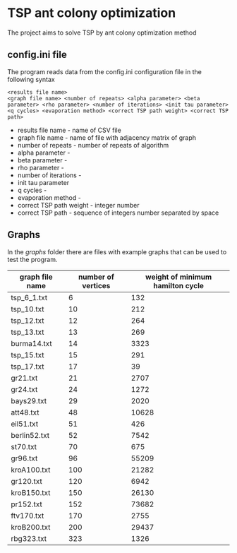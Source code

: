 # TSP ant colony optimization

The project aims to solve TSP by ant colony optimization method

## config.ini file

The program reads data from the config.ini configuration file in the following syntax

```
<results file name>
<graph file name> <number of repeats> <alpha parameter> <beta parameter> <rho parameter> <number of iterations> <init tau parameter> <q cycles> <evaporation method> <correct TSP path weight> <correct TSP path> 
```
- results file name - name of CSV file
- graph file name - name of file with adjacency matrix of graph
- number of repeats - number of repeats of algorithm
- alpha parameter - 
- beta parameter - 
- rho parameter - 
- number of iterations - 
- init tau parameter
- q cycles - 
- evaporation method - 
- correct TSP path weight - integer number
- correct TSP path - sequence of integers number separated by space

## Graphs

In the *graphs* folder there are files with example graphs that can be used to test the program.

| graph file name | number of vertices | weight of minimum hamilton cycle |
|-----------------|--------------------|----------------------------------|
| tsp\_6\_1.txt   | 6                  | 132                              | 
| tsp\_10.txt     | 10                 | 212                              |
| tsp\_12.txt     | 12                 | 264                              | 
| tsp\_13.txt     | 13                 | 269                              |
| burma14.txt     | 14                 | 3323                             |  
| tsp\_15.txt     | 15                 | 291                              | 
| tsp\_17.txt     | 17                 | 39                               |   
| gr21.txt        | 21                 | 2707                             |   
| gr24.txt        | 24                 | 1272                             |  
| bays29.txt      | 29                 | 2020                             |    
| att48.txt       | 48                 | 10628                            |    
| eil51.txt       | 51                 | 426                              |   
| berlin52.txt    | 52                 | 7542                             |   
| st70.txt        | 70                 | 675                              |   
| gr96.txt        | 96                 | 55209                            |   
| kroA100.txt     | 100                | 21282                            |   
| gr120.txt       | 120                | 6942                             | 
| kroB150.txt     | 150                | 26130                            |   
| pr152.txt       | 152                | 73682                            |   
| ftv170.txt      | 170                | 2755                             |  
| kroB200.txt     | 200                | 29437                            |   
| rbg323.txt      | 323                | 1326                             |  
